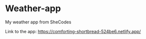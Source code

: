 # Weather-app

My weather app from SheCodes

Link to the app: https://comforting-shortbread-524be6.netlify.app/
